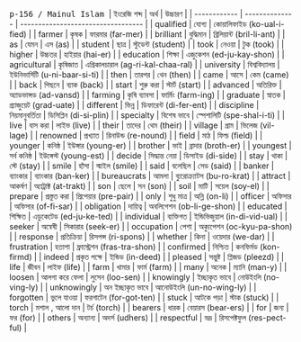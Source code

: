 <kbd> p-156 / Mainul Islam </kbd>
| ইংরেজি শব্দ | অর্থ | উচ্চারণ |
| ------------ | -------------- | ---------------------------------- |
| qualified | যোগ্য | কোয়ালিফাইড (ko-ual-i-fied) |
| farmer | কৃষক | ফারমার (far-mer) |
| brilliant | বুদ্ধিমান | ব্রিলিয়ান্ট (bril-li-ant) |
| as | যেমন | এস (as) |
| student | ছাত্র | স্টুডেন্ট (student) |
| took | নেওয়া | টুক (took) |
| higher | উচ্চতর | হাইয়ার (hai-er) |
| education | শিক্ষা | এজুকেশন (ed-ju-kay-shon) |
| agricultural | কৃষিজাত | এগ্রিকালচারাল (ag-ri-kal-chaa-ral) |
| university | বিশ্ববিদ্যালয় | ইউনিভার্সিটি (u-ni-baar-si-ti) |
| then | তারপর | থেন (then) |
| came | আসে | কেম (came) |
| back | পিছনে | ব্যাক (back) |
| start | শুরু করা | স্টার্ট (start) |
| advanced | অতিরিক্ত | অ্যাডভান্সড (ad-vansd) |
| farming | কৃষি ব্যাবসা | ফার্মিং (farm-ing) |
| graduate | স্নাতক | গ্র্যাজুয়েট (grad-uate) |
| different | ভিন্ন | ডিফারেন্ট (di-fer-ent) |
| discipline | নিয়মানুবর্তিতা | ডিসিপ্লিন (di-si-plin) |
| specialty | বিশেষ ভাবে | স্পেশালিটি (spe-shal-i-ti) |
| live | বাস করা | লাইভ (live) |
| their | তাদের | থেম (their) |
| village | গ্রাম | ভিলেজ (vil-lage) |
| renowned | প্রখ্যাত | রিনাউন্ড (re-nound) |
| field | মাঠ | ফিল্ড (field) |
| younger | কনিষ্ঠ | ইউঙ্গার (young-er) |
| brother | ভাই | ব্রাদার (broth-er) |
| youngest | সর্ব কনিষ্ঠ | ইউঙ্গেস্ট (young-est) |
| decide | সিদ্ধান্ত নেয়া | ডিসাইড (di-side) |
| stay | থাকা | স্টে (stay) |
| smile | হাঁসা | স্মাইল (smile) |
| said | বলেছিল | সেড (said) |
| banker | ব্যাংকার | ব্যাংকার (ban-ker) |
| bureaucrats | আমলা | ব্যুরোক্র্যাটস (bu-ro-krat) |
| attract | আকর্ষণ | অ্যাট্রাক্ট (at-trakt) |
| son | ছেলে | সন (son) |
| soil | মাটি | সয়েল (soy-el) |
| prepare | প্রস্তুত করা | প্রিপেয়ার (pre-pair) |
| only | শুধু মাত্র | অন্লি (on-li) |
| officer | অফিসার | অফিসার (of-fi-sar) |
| obligation | দায়িত্ব | অবলিগেশন (ob-li-ge-shon) |
| educated | শিক্ষিত | এডুকেটেড (ed-ju-ke-ted) |
| individual | ব্যক্তিগত | ইন্ডিভিজুয়াল (in-di-vid-ual) |
| seeker | অন্বেষী | সিকারার (seek-er) |
| occupation | পেশা | অক্যুপেশন (oc-kyu-pa-shon) |
| response | প্রতিক্রিয়া | রিসপন্স (ri-spons) |
| whether | কিনা | ওয়েদার (we-dar) |
| frustration | হতাশা | ফ্রাস্ট্রেশন (fras-tra-shon) |
| confirmed | নিশ্চিত | কনফির্মড (kon-firmd) |
| indeed | প্রকৃত পক্ষে | ইন্ডিড (in-deed) |
| pleased | সন্তুষ্ট | প্লিজড (pleezd) |
| life | জীবন | লাইফ (life) |
| farm | খামার | ফার্ম (farm) |
| many | অনেক | ম্যানি (man-y) |
| loosen | আলগা করে ফেলা | লুসেন (loo-sen) |
| knowingly | ইচ্ছাকৃত ভাবে | নোউইংলি (no-ving-ly) |
| unknowingly | অন ইচ্ছাকৃত ভাবে | আনোউইংলি (un-no-wing-ly) |
| forgotten | ভুলে যাওয়া | ফরগাটেন (for-got-ten) |
| stuck | আটকে পড়া | স্টাক (stuck) |
| torch | মশাল , আলো দান | টর্চ (torch) |
| bearers | ধারক | বেয়ারস (bear-ers) |
| for | জন্য | ফর (for) |
| others | অন্যান্য | অদর্স (udhers) |
| respectful | ভদ্র | রিসপেক্টফুল (res-pect-ful) |

